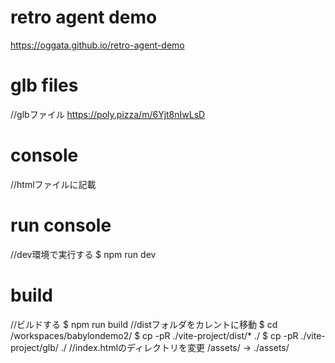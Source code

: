 # retro agent demo

https://oggata.github.io/retro-agent-demo

# glb files

//glbファイル
https://poly.pizza/m/6Yjt8nIwLsD

# console

//htmlファイルに記載
<script src="https://iwb.jp/s/js/tiny-console.js"></script>

# run console

//dev環境で実行する
$ npm run dev

# build

//ビルドする
$ npm run build
//distフォルダをカレントに移動
$ cd /workspaces/babylondemo2/
$ cp  -pR ./vite-project/dist/* ./
$ cp  -pR ./vite-project/glb/ ./
//index.htmlのディレクトリを変更 /assets/ -> ./assets/
  <script type="module" crossorigin src="./assets/index-C7_ojmQd.js"></script>
  <link rel="stylesheet" crossorigin href="./assets/index-dv8c_Ups.css">

